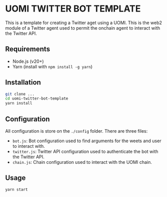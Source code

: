 # UOMI TWITTER BOT TEMPLATE

This is a template for creating a Twitter aget using a UOMI.
This is the web2 module of a Twitter agent used to permit the onchain agent to interact with the Twitter API.

## Requirements

- Node.js (v20+)
- Yarn (install with `npm install -g yarn`)

## Installation

```bash
git clone ...
cd uomi-twitter-bot-template
yarn install
```

## Configuration

All configuration is store on the `./config` folder. There are three files:

- `bot.js`: Bot configuration used to find arguments for the weets and user to interact with.
- `twitter.js`: Twitter API configuration used to authenticate the bot with the Twitter API.
- `chain.js`: Chain configuration used to interact with the UOMI chain.

## Usage

```bash
yarn start
```